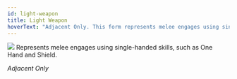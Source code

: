 ```yaml
---
id: light-weapon
title: Light Weapon
hoverText: "Adjacent Only. This form represents melee engages using single-handed skills, such as One Hand and Shield."
---
```


<img src="/icons/light-weapon.svg" />
Represents melee engages using single-handed skills, such as One Hand and Shield.

*Adjacent Only*